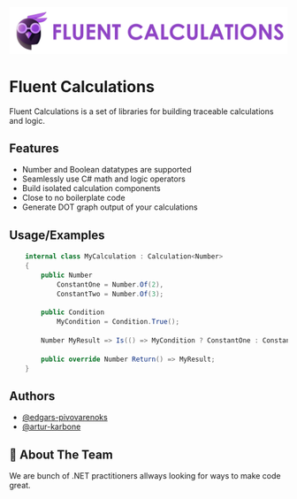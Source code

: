 
![Logo](https://github.com/jitt-team/jitt-me/blob/main/assets/fluent.calculations.git.top.banner.med.png?raw=true)


# Fluent Calculations

Fluent Calculations is a set of libraries for building traceable calculations and logic.


## Features

- Number and Boolean datatypes are supported
- Seamlessly use C# math and logic operators
- Build isolated calculation components
- Close to no boilerplate code
- Generate DOT graph output of your calculations



## Usage/Examples

```c#
    internal class MyCalculation : Calculation<Number>
    {
        public Number
            ConstantOne = Number.Of(2),
            ConstantTwo = Number.Of(3);

        public Condition
            MyCondition = Condition.True();

        Number MyResult => Is(() => MyCondition ? ConstantOne : ConstantTwo);

        public override Number Return() => MyResult;
    }
```


## Authors

- [@edgars-pivovarenoks](https://www.github.com/edgars-pivovarenoks)
- [@artur-karbone](https://www.github.com/arturkarbone)

## 🚀 About The Team
We are bunch of .NET practitioners allways looking for ways to make code great.

